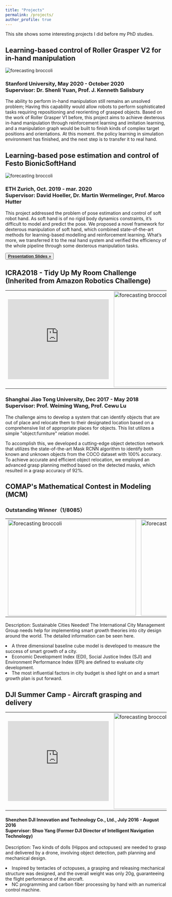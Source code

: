 ```yaml
---
title: "Projects"
permalink: /projects/
author_profile: true
---
```


This site shows some interesting projects I did before my PhD studies.

<div class="text-justify">


<div class="w3-card-4 w3-margin w3-Dark Gray">
<div class="w3-container w3-Dark Gray">
<h2><b> Learning-based control of Roller Grasper V2 for in-hand manipulation  </b></h2>
<div>
<img src="https://schortenger.github.io/images/Roller_Grasper.gif" alt="forecasting broccoli" class="responsivepost">
</div>

<h3> Stanford University, May 2020 - October 2020 <br>
Supervisor: Dr. Shenli Yuan, Prof.  J. Kenneth Salisbury </h3> 
</div>

<div class="w3-container">
<p>The ability to perform in-hand manipulation still remains an unsolved problem; Having this capability would allow robots to perform sophisticated tasks requiring repositioning and reorienting of grasped objects. Based on the work of Roller Grasper V1 before, this project aims to achieve dexterous in-hand manipulation through reinforcement learning and imitation learning, and a manipulation graph would be built to finish kinds of complex target positions and orientations. At this moment. the policy learning in simulation environment has finished, and the next step is to transfer it to real hand. </p>
</div>


<div class="w3-card-4 w3-margin w3-Dark Gray">
<div class="w3-container w3-Dark Gray">
<h2><b> Learning-based pose estimation and control of Festo BionicSoftHand </b></h2>
<div>
<img src="https://schortenger.github.io/images/FestoHand.png" alt="forecasting broccoli" class="responsivepost">
</div>

<h3> ETH Zurich, <span class="w3-opacity"> Oct. 2019 - mar. 2020 </span> <br>
Supervisor: <span class="w3-opacity"> David Hoeller, Dr. Martin Wermelinger, Prof. Marco Hutter </span></h3> 
</div>

<div class="w3-container">
<p>This project addressed the problem of pose estimation and control of soft robot hand. As soft hand is of no rigid body dynamics constraints, it’s difficult to model and predict the pose. We proposed a novel framework for dexterous manipulation of soft hand, which combined state-of-the-art methods for learning-based modelling and reinforcement learning. What’s more, we transferred it to the real hand system and verified the efficiency of the whole pipeline through some dexterous manipulation tasks. </p>
</div>
<div class="w3-row">
<div class="w3-col m8 s12">
<p><button class="w3-button w3-padding-large w3-white w3-border"> <a href="https://xueteng.weebly.com/uploads/1/2/6/8/126869231/tengxue_presentation_compressed.pdf" > <b> Presentation Slides » </b> </a> </button></p></div>
</div>
</div>



<div class="w3-card-4 w3-margin w3-Dark Gray">
<div class="w3-container w3-Dark Gray">
<h2><b> ICRA2018 - Tidy Up My Room Challenge (Inherited from Amazon Robotics Challenge) </b></h2>

<div>
<!-- <img src="https://adrianxsalazar.github.io/images/broccoli_forecasting.png" alt="forecasting broccoli" class="responsivepost"> -->
<table>
<tr>
<td width="50%">
<iframe width="315" height="250" src="https://www.youtube.com//embed/DzuT_xpG6L0" frameborder="0" allowfullscreen></iframe>
</td>
<td width="50%" style="width:315; height=300; vertical-align: top;" >
<img  src="https://schortenger.github.io/images/TidyUpChallenge.jpg" width="315" height="300" alt="forecasting broccoli" class="responsivepost">
</td>
</tr>
</table>
</div>
<h3> Shanghai Jiao Tong University, <span class="w3-opacity"> Dec 2017 - May 2018 </span> <br>
Supervisor: <span class="w3-opacity"> Prof. Weiming Wang, Prof. Cewu Lu </span></h3> 
</div>
<div class="w3-container">
<p>The challenge aims to develop a system that can identify objects that are out of place and relocate them to their designated location based on a comprehensive list of appropriate places for objects. This list utilizes a simple "object:furniture" relation model.

To accomplish this, we developed a cutting-edge object detection network that utilizes the state-of-the-art Mask RCNN algorithm to identify both known and unknown objects from the COCO dataset with 100% accuracy. To achieve accurate and efficient object relocation, we employed an advanced grasp planning method based on the detected masks, which resulted in a grasp accuracy of 92%. </p> </div>



<div class="w3-card-4 w3-margin w3-Dark Gray">
<div class="w3-container w3-Dark Gray">
<h2><b> COMAP's Mathematical Contest in Modeling (MCM) </b></h2>
<div>
<h3>Outstanding Winner（1/8085）</h3> </div>
</div>
<table>
<tr>
<td width="50%">
<img src="https://schortenger.github.io/images/mcm-certificate.jpg" width="400" height="300" alt="forecasting broccoli" class="responsivepost">
</td>
<td width="50%">
<img src="https://schortenger.github.io/images/mcm_paper.jpg" width="300" height="300" alt="forecasting broccoli" class="responsivepost">
</td>
</tr>
</table>
</div>


<div class="w3-container">
<p>Description: Sustainable Cities Needed! The International City Management Group needs help for implementing smart growth theories into city design around the world. The detailed information can be seen here.
<li>A three dimensional baseline cube model is developed to measure the success of smart growth of a city.</li>
<li>Economic Development Index (EDI), Social Justice Index (SJI) and Environment Performance Index (EPI) are defined to evaluate city development.</li>
<li>The most influential factors in city budget is shed light on and a smart growth plan is put forward.</li></p>


<div class="w3-card-4 w3-margin w3-Dark Gray">
<div class="w3-container w3-Dark Gray">
<h2><b> DJI Summer Camp - Aircraft grasping and delivery </b></h2>

<div>
<table>
<tr>
<td width="40%">
<iframe width="315" height="250" src="https://www.youtube.com//embed/JFsCFY9m_0M" frameborder="0" allowfullscreen></iframe>
</td>
<td width="50%" style="width:315; height=300; vertical-align: middle;" >
<img  src="https://schortenger.github.io/images/DJI_camp.jpg" width="315" height="300" alt="forecasting broccoli" class="responsivepost">
</td>
</tr>
</table>
</div>
<h4> Shenzhen DJI Innovation and Technology Co., Ltd., <span class="w3-opacity"> July 2016 - August 2016 </span> <br>
Supervisor: <span class="w3-opacity"> Shuo Yang (Former DJI Director of Intelligent Navigation Technology) </span></h4> 
</div>
<div class="w3-container">
<p>Description: Two kinds of dolls (Hippos and octopuses) are needed to grasp and delivered by a drone, involving object detection, path planning and mechanical design. 
<li>Inspired by tentacles of octopuses, a grasping and releasing mechanical structure was designed, and the overall weight was only 20g, guaranteeing the flight performance of the aircraft. </li>
<li>NC programming and carbon fiber processing by hand with an numerical control machine. </li></p> </div>

</div>
